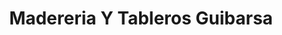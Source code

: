 ---
title: "Madereria Y Tableros Guibarsa"
url: /huixquilucan/madereria-y-tableros-guibarsa/
shop: comercio
---